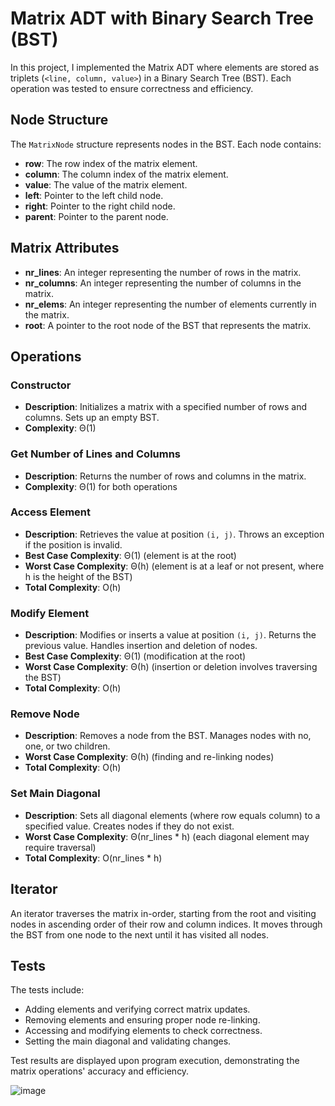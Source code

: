 # Matrix ADT with Binary Search Tree (BST)

In this project, I implemented the Matrix ADT where elements are stored as triplets (`<line, column, value>`) in a Binary Search Tree (BST). Each operation was tested to ensure correctness and efficiency.

## Node Structure

The `MatrixNode` structure represents nodes in the BST. Each node contains:

- **row**: The row index of the matrix element.
- **column**: The column index of the matrix element.
- **value**: The value of the matrix element.
- **left**: Pointer to the left child node.
- **right**: Pointer to the right child node.
- **parent**: Pointer to the parent node.

## Matrix Attributes

- **nr_lines**: An integer representing the number of rows in the matrix.
- **nr_columns**: An integer representing the number of columns in the matrix.
- **nr_elems**: An integer representing the number of elements currently in the matrix.
- **root**: A pointer to the root node of the BST that represents the matrix.

## Operations

### Constructor
- **Description**: Initializes a matrix with a specified number of rows and columns. Sets up an empty BST.
- **Complexity**: Θ(1)

### Get Number of Lines and Columns
- **Description**: Returns the number of rows and columns in the matrix.
- **Complexity**: Θ(1) for both operations

### Access Element
- **Description**: Retrieves the value at position `(i, j)`. Throws an exception if the position is invalid.
- **Best Case Complexity**: Θ(1) (element is at the root)
- **Worst Case Complexity**: Θ(h) (element is at a leaf or not present, where h is the height of the BST)
- **Total Complexity**: O(h)

### Modify Element
- **Description**: Modifies or inserts a value at position `(i, j)`. Returns the previous value. Handles insertion and deletion of nodes.
- **Best Case Complexity**: Θ(1) (modification at the root)
- **Worst Case Complexity**: Θ(h) (insertion or deletion involves traversing the BST)
- **Total Complexity**: O(h)

### Remove Node
- **Description**: Removes a node from the BST. Manages nodes with no, one, or two children.
- **Worst Case Complexity**: Θ(h) (finding and re-linking nodes)
- **Total Complexity**: O(h)

### Set Main Diagonal
- **Description**: Sets all diagonal elements (where row equals column) to a specified value. Creates nodes if they do not exist.
- **Worst Case Complexity**: Θ(nr_lines * h) (each diagonal element may require traversal)
- **Total Complexity**: O(nr_lines * h)

## Iterator

An iterator traverses the matrix in-order, starting from the root and visiting nodes in ascending order of their row and column indices. It moves through the BST from one node to the next until it has visited all nodes.

## Tests

The tests include:
- Adding elements and verifying correct matrix updates.
- Removing elements and ensuring proper node re-linking.
- Accessing and modifying elements to check correctness.
- Setting the main diagonal and validating changes.

Test results are displayed upon program execution, demonstrating the matrix operations' accuracy and efficiency.

![image](https://github.com/user-attachments/assets/7c7dd1fe-7bd7-4ae8-af8f-0a88991b81ba)
